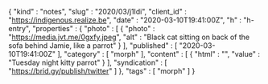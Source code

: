 {
  "kind" : "notes",
  "slug" : "2020/03/j1ldi",
  "client_id" : "https://indigenous.realize.be",
  "date" : "2020-03-10T19:41:00Z",
  "h" : "h-entry",
  "properties" : {
    "photo" : [ {
      "photo" : "https://media.jvt.me/0gxfy.jpeg",
      "alt" : "Black cat sitting on back of the sofa behind Jamie, like a parrot"
    } ],
    "published" : [ "2020-03-10T19:41:00Z" ],
    "category" : [ "morph" ],
    "content" : [ {
      "html" : "",
      "value" : "Tuesday night kitty parrot"
    } ],
    "syndication" : [ "https://brid.gy/publish/twitter" ]
  },
  "tags" : [ "morph" ]
}
